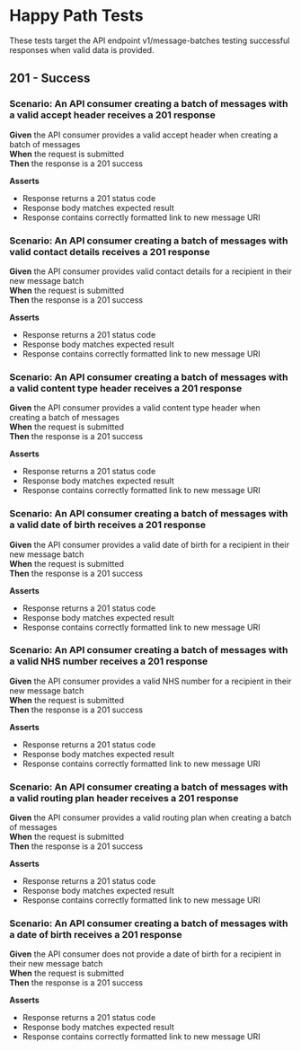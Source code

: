 # Happy Path Tests

These tests target the API endpoint v1/message-batches testing successful responses when valid data is provided.

## 201 - Success


### Scenario: An API consumer creating a batch of messages with a valid accept header receives a 201 response

**Given** the API consumer provides a valid accept header when creating a batch of messages
<br/>
**When** the request is submitted
<br/>
**Then** the response is a 201 success
<br/>

**Asserts**
- Response returns a 201 status code
- Response body matches expected result
- Response contains correctly formatted link to new message URI


### Scenario: An API consumer creating a batch of messages with valid contact details receives a 201 response

**Given** the API consumer provides valid contact details for a recipient in their new message batch
<br/>
**When** the request is submitted
<br/>
**Then** the response is a 201 success
<br/>

**Asserts**
- Response returns a 201 status code
- Response body matches expected result
- Response contains correctly formatted link to new message URI


### Scenario: An API consumer creating a batch of messages with a valid content type header receives a 201 response

**Given** the API consumer provides a valid content type header when creating a batch of messages
<br/>
**When** the request is submitted
<br/>
**Then** the response is a 201 success
<br/>

**Asserts**
- Response returns a 201 status code
- Response body matches expected result
- Response contains correctly formatted link to new message URI


### Scenario: An API consumer creating a batch of messages with a valid date of birth receives a 201 response

**Given** the API consumer provides a valid date of birth for a recipient in their new message batch
<br/>
**When** the request is submitted
<br/>
**Then** the response is a 201 success
<br/>

**Asserts**
- Response returns a 201 status code
- Response body matches expected result
- Response contains correctly formatted link to new message URI


### Scenario: An API consumer creating a batch of messages with a valid NHS number receives a 201 response

**Given** the API consumer provides a valid NHS number for a recipient in their new message batch
<br/>
**When** the request is submitted
<br/>
**Then** the response is a 201 success
<br/>

**Asserts**
- Response returns a 201 status code
- Response body matches expected result
- Response contains correctly formatted link to new message URI


### Scenario: An API consumer creating a batch of messages with a valid routing plan header receives a 201 response

**Given** the API consumer provides a valid routing plan when creating a batch of messages
<br/>
**When** the request is submitted
<br/>
**Then** the response is a 201 success
<br/>

**Asserts**
- Response returns a 201 status code
- Response body matches expected result
- Response contains correctly formatted link to new message URI


### Scenario: An API consumer creating a batch of messages with a date of birth receives a 201 response

**Given** the API consumer does not provide a date of birth for a recipient in their new message batch
<br/>
**When** the request is submitted
<br/>
**Then** the response is a 201 success
<br/>

**Asserts**
- Response returns a 201 status code
- Response body matches expected result
- Response contains correctly formatted link to new message URI
